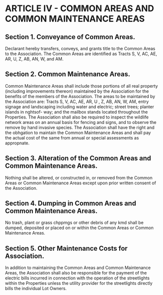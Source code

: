 # ARTICLE IV - COMMON AREAS AND COMMON MAINTENANCE AREAS

## Section 1. Conveyance of Common Areas.

Declarant hereby transfers,
conveys, and grants title to the Common Areas to the Association. The Common Areas are
identified as Tracts S, V, AC, AE, AR, U, Z, AB, AN, W, and AM.

## Section 2. Common Maintenance Areas.

Common Maintenance Areas shall
include those portions of all real property (including improvements thereon) maintained by
the Association for the benefits of the members of the Association. The areas to be
maintained by the Association are: Tracts S, V, AC, AE, AR, U , Z, AB, AN, W, AM, entry
signage and landscaping including water and electric; street trees; planter islands in nghtsof-
way; and the mailbox stands located throughout the Properties. The Association shall
also be required to inspect the wildlife network areas on an annual basis for fencing and
signs, and to observe the remove by hand invasive species. The Association shall have the
right and the obhgation to maintain the Common Maintenance Areas and shall pay the actual
cost of the same from annual or special assessments as appropnate.

## Section 3. Alteration of the Common Areas and Common Maintenance Areas.

Nothing shall be altered, or constructed in, or removed from the Common Areas or
Common Maintenance Areas except upon prior written consent of the Association.

## Section 4. Dumping in Common Areas and Common Maintenance Areas.

No
trash, plant or grass chppmgs or other debris of any kmd shall be dumped, deposited or
placed on or within the Common Areas or Common Maintenance Areas.

## Section 5. Other Maintenance Costs for Association.

In addition to
maintaining the Common Areas and Common Maintenance Areas, the Association shall also
be responsible for the payment of the electric bills incurred in connection with the operation
of the streetlights within the Properties unless the utility provider for the streetlights directly
bills the individual Lot Owners.
